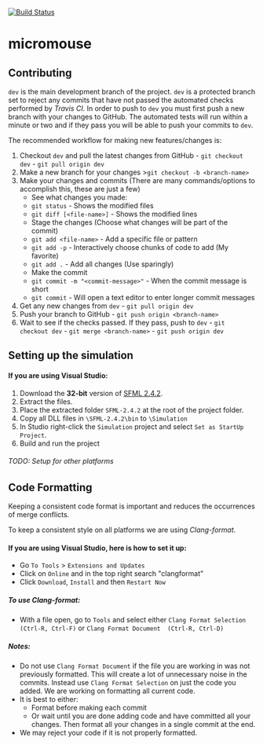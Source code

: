 [![Build Status](https://travis-ci.org/RoboticsClubAtUCDavis/micromouse.svg?branch=dev)](https://travis-ci.org/RoboticsClubAtUCDavis/micromouse)
# micromouse

## Contributing

`dev` is the main development branch of the project. `dev` is a protected branch set to reject any commits that have not passed the automated checks performed by *Travis CI*. In order to push to `dev` you must first push a new branch with your changes to GitHub. The automated tests will run within a minute or two and if they pass you will be able to push your commits to `dev`.

The recommended workflow for making new features/changes is:
  1. Checkout `dev` and pull the latest changes from GitHub
    - `git checkout dev`
    - `git pull origin dev`
  2. Make a new branch for your changes
   \>`git checkout -b <branch-name>`
  3. Make your changes and commits (There are many commands/options to accomplish this, these are just a few)
     - See what changes you made:
      - `git status`  - Shows the modified files
      - `git diff [<file-name>]` - Shows the modified lines
     - Stage the changes (Choose what changes will be part of the commit)
      - `git add <file-name>` - Add a specific file or pattern
      - `git add -p` - Interactively choose chunks of code to add (My favorite)
      - `git add .` - Add all changes (Use sparingly)
     - Make the commit
      - `git commit -m "<commit-message>"` - When the commit message is short
      - `git commit` - Will open a text editor to enter longer commit messages
  4. Get any new changes from `dev`
    - `git pull origin dev`
  5. Push your branch to GitHub
    - `git push origin <branch-name>`
  6. Wait to see if the checks passed. If they pass, push to `dev`
    - `git checkout dev`
    - `git merge <branch-name>`
    - `git push origin dev`
 
 
## Setting up the simulation

#### If you are using Visual Studio:
1. Download the **32-bit** version of [SFML 2.4.2](http://www.sfml-dev.org/download/sfml/2.4.2/).
2. Extract the files.
3. Place the extracted folder `SFML-2.4.2` at the root of the project folder.
4. Copy all DLL files in `\SFML-2.4.2\bin` to `\Simulation`
5. In Studio right-click the `Simulation` project and select `Set as StartUp Project`.
6. Build and run the project

###### TODO: Setup for other platforms


## Code Formatting
Keeping a consistent code format is important and reduces the occurrences of merge conflicts.

To keep a consistent style on all platforms we are using *Clang-format*.

#### If you are using Visual Studio, here is how to set it up:
- Go `To Tools` > `Extensions and Updates`
- Click on `Online` and in the top right search "clangformat"
- Click `Download`, `Install` and then `Restart Now`

##### To use Clang-format:
- With a file open, go to `Tools` and select either `Clang Format Selection (Ctrl-R, Ctrl-F)` or `Clang Format Document  (Ctrl-R, Ctrl-D)`

##### Notes:
- Do not use `Clang Format Document` if the file you are working in was not previously formatted. This will create a lot of unnecessary noise in the commits. Instead use `Clang Format Selection` on just the code you added. We are working on formatting all current code.
- It is best to either:
  - Format before making each commit 
  - Or wait until you are done adding code and have committed all your changes. Then format all your changes in a single commit at the end.
- We may reject your code if it is not properly formatted.
